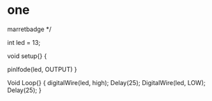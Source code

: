 # one
marretbadge
*/


int  led = 13;

void setup{}  {

pinlfode(led, OUTPUT)
}

Void Loop{}  {
digitalWire(led, high);
Delay(25);
DigitalWire(led, LOW);
Delay(25);
}
